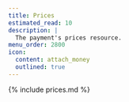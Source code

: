 ```yaml
---
title: Prices
estimated_read: 10
description: |
  The payment's prices resource.
menu_order: 2800
icon:
  content: attach_money
  outlined: true
---
```


{% include prices.md %}
